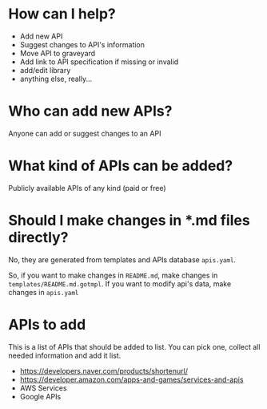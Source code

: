 # How can I help?
- Add new API
- Suggest changes to API's information
- Move API to graveyard  
- Add link to API specification if missing or invalid
- add/edit library
- anything else, really...

# Who can add new APIs?
Anyone can add or suggest changes to an API

# What kind of APIs can be added?
Publicly available APIs of any kind (paid or free)

# Should I make changes in *.md files directly?
No, they are generated from templates and APIs database `apis.yaml`.

So, if you want to make changes in `README.md`, make changes in `templates/README.md.gotmpl`. 
If you want to modify api's data, make changes in `apis.yaml`

# APIs to add
This is a list of APIs that should be added to list. You can pick one, collect all needed information and add it list. 
- https://developers.naver.com/products/shortenurl/
- https://developer.amazon.com/apps-and-games/services-and-apis
- AWS Services
- Google APIs
